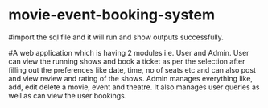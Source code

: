 # movie-event-booking-system
#import the sql file and it will run and show outputs successfully.

#A web application which is having 2 modules i.e. User and Admin. User can view the running shows and book a ticket as per the selection after filling out the preferences like date, time, no of seats etc and can also post and view review and rating of the shows. Admin manages everything like, add, edit delete a movie, event and theatre. It also manages user queries as well as can view the user bookings.
